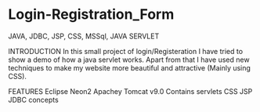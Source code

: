 # Login-Registration_Form
JAVA, JDBC, JSP, CSS, MSSql, JAVA SERVLET

INTRODUCTION
In this small project of login/Registeration I have tried to show a demo of how a java servlet works. Apart from that I have used new
techniques to make my website more beautiful and attractive (Mainly using CSS).

FEATURES
Eclipse Neon2
Apachey Tomcat v9.0
Contains servlets
CSS
JSP
JDBC concepts
